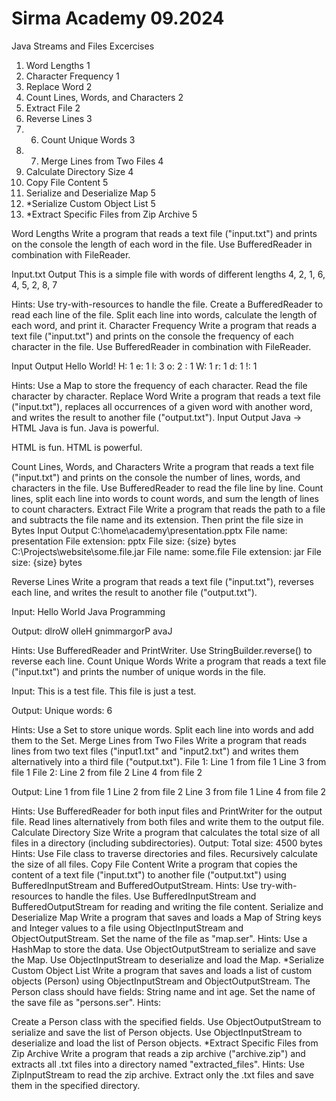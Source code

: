 # Sirma Academy 09.2024 

Java Streams and Files Excercises

1.	Word Lengths	1
2.	Character Frequency	1
3.	Replace Word	2
4.	Count Lines, Words, and Characters	2
5.	Extract File	2
6.	Reverse Lines	3
7.	6. Count Unique Words	3
8.	7. Merge Lines from Two Files	4
9.	Calculate Directory Size	4
10.	Copy File Content	5
11.	Serialize and Deserialize Map	5
12.	*Serialize Custom Object List	5
13.	*Extract Specific Files from Zip Archive	5

Word Lengths
Write a program that reads a text file ("input.txt") and prints on the console the length of each word in the file. Use BufferedReader in combination with FileReader.

Input.txt
Output
This is a simple file with words of different lengths
4, 2, 1, 6, 4, 5, 2, 8, 7

Hints:
Use try-with-resources to handle the file.
Create a BufferedReader to read each line of the file.
Split each line into words, calculate the length of each word, and print it.
Character Frequency
Write a program that reads a text file ("input.txt") and prints on the console the frequency of each character in the file. Use BufferedReader in combination with FileReader.

Input
Output
Hello World!
H: 1
e: 1
l: 3
o: 2
 : 1
W: 1
r: 1
d: 1
!: 1

Hints:
Use a Map to store the frequency of each character.
Read the file character by character.
Replace Word
Write a program that reads a text file ("input.txt"), replaces all occurrences of a given word with another word, and writes the result to another file ("output.txt").
Input
Output
Java -> HTML
Java is fun. Java is powerful.


HTML is fun. HTML is powerful.

Count Lines, Words, and Characters
Write a program that reads a text file ("input.txt") and prints on the console the number of lines, words, and characters in the file.
Use BufferedReader to read the file line by line.
Count lines, split each line into words to count words, and sum the length of lines to count characters.
Extract File
Write a program that reads the path to a file and subtracts the file name and its extension.
Then print the file size in Bytes
Input
Output
C:\home\academy\presentation.pptx
File name: presentation
File extension: pptx
File size: {size} bytes
C:\Projects\website\some.file.jar
File name: some.file
File extension: jar
File size: {size} bytes

Reverse Lines
Write a program that reads a text file ("input.txt"), reverses each line, and writes the result to another file ("output.txt").

Input:
Hello World
Java Programming

Output:
dlroW olleH
gnimmargorP avaJ

Hints:
Use BufferedReader and PrintWriter.
Use StringBuilder.reverse() to reverse each line.
Count Unique Words
Write a program that reads a text file ("input.txt") and prints the number of unique words in the file.

Input:
This is a test file. This file is just a test.

Output:
Unique words: 6

Hints:
Use a Set to store unique words.
Split each line into words and add them to the Set.
Merge Lines from Two Files
Write a program that reads lines from two text files ("input1.txt" and "input2.txt") and writes them alternatively into a third file ("output.txt").
File 1:
Line 1 from file 1
Line 3 from file 1
File 2:
Line 2 from file 2
Line 4 from file 2

Output:
Line 1 from file 1
Line 2 from file 2
Line 3 from file 1
Line 4 from file 2

Hints:
Use BufferedReader for both input files and PrintWriter for the output file.
Read lines alternatively from both files and write them to the output file.
Calculate Directory Size
Write a program that calculates the total size of all files in a directory (including subdirectories). 
Output:
Total size: 4500 bytes
Hints:
Use File class to traverse directories and files.
Recursively calculate the size of all files.
Copy File Content
Write a program that copies the content of a text file ("input.txt") to another file ("output.txt") using BufferedInputStream and BufferedOutputStream.
Hints:
Use try-with-resources to handle the files.
Use BufferedInputStream and BufferedOutputStream for reading and writing the file content.
Serialize and Deserialize Map
Write a program that saves and loads a Map of String keys and Integer values to a file using ObjectInputStream and ObjectOutputStream. Set the name of the file as "map.ser".
Hints:
Use a HashMap to store the data.
Use ObjectOutputStream to serialize and save the Map.
Use ObjectInputStream to deserialize and load the Map.
*Serialize Custom Object List
Write a program that saves and loads a list of custom objects (Person) using ObjectInputStream and ObjectOutputStream. The Person class should have fields: String name and int age. Set the name of the save file as "persons.ser".
Hints:

Create a Person class with the specified fields.
Use ObjectOutputStream to serialize and save the list of Person objects.
Use ObjectInputStream to deserialize and load the list of Person objects.
*Extract Specific Files from Zip Archive
Write a program that reads a zip archive ("archive.zip") and extracts all .txt files into a directory named "extracted_files".
Hints:
Use ZipInputStream to read the zip archive.
Extract only the .txt files and save them in the specified directory.

